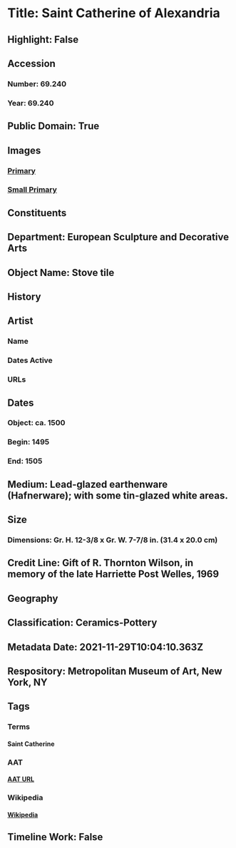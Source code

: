 # Title: Saint Catherine of Alexandria
## Highlight: False
## Accession
### Number: 69.240
### Year: 69.240
## Public Domain: True
## Images
### [Primary](https://images.metmuseum.org/CRDImages/es/original/191904.jpg)
### [Small Primary](https://images.metmuseum.org/CRDImages/es/web-large/191904.jpg)
## Constituents
## Department: European Sculpture and Decorative Arts
## Object Name: Stove tile
## History
## Artist
### Name
### Dates Active
### URLs
## Dates
### Object: ca. 1500
### Begin: 1495
### End: 1505
## Medium: Lead-glazed earthenware (Hafnerware); with some tin-glazed white areas.
## Size
### Dimensions: Gr. H. 12-3/8 x Gr. W. 7-7/8 in.  (31.4 x 20.0 cm)
## Credit Line: Gift of R. Thornton Wilson, in memory of the late Harriette Post Welles, 1969
## Geography
## Classification: Ceramics-Pottery
## Metadata Date: 2021-11-29T10:04:10.363Z
## Respository: Metropolitan Museum of Art, New York, NY
## Tags
### Terms
#### Saint Catherine
### AAT
#### [AAT URL](None)
### Wikipedia
#### [Wikipedia]()
## Timeline Work: False